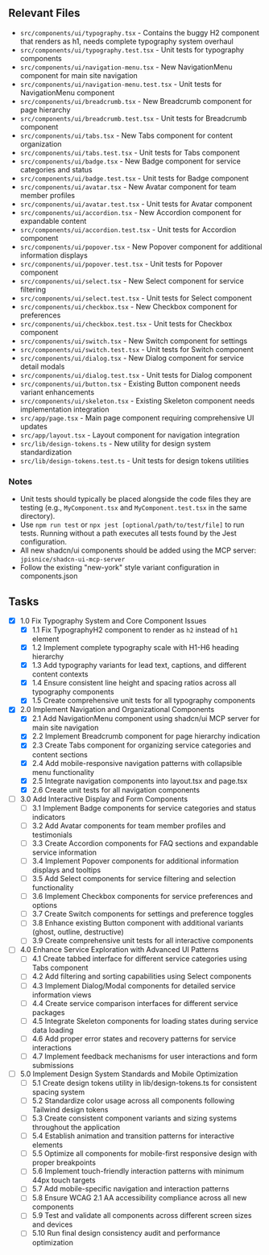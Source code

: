 ## Relevant Files

- `src/components/ui/typography.tsx` - Contains the buggy H2 component that renders as h1, needs complete typography system overhaul
- `src/components/ui/typography.test.tsx` - Unit tests for typography components
- `src/components/ui/navigation-menu.tsx` - New NavigationMenu component for main site navigation
- `src/components/ui/navigation-menu.test.tsx` - Unit tests for NavigationMenu component
- `src/components/ui/breadcrumb.tsx` - New Breadcrumb component for page hierarchy
- `src/components/ui/breadcrumb.test.tsx` - Unit tests for Breadcrumb component
- `src/components/ui/tabs.tsx` - New Tabs component for content organization
- `src/components/ui/tabs.test.tsx` - Unit tests for Tabs component
- `src/components/ui/badge.tsx` - New Badge component for service categories and status
- `src/components/ui/badge.test.tsx` - Unit tests for Badge component
- `src/components/ui/avatar.tsx` - New Avatar component for team member profiles
- `src/components/ui/avatar.test.tsx` - Unit tests for Avatar component
- `src/components/ui/accordion.tsx` - New Accordion component for expandable content
- `src/components/ui/accordion.test.tsx` - Unit tests for Accordion component
- `src/components/ui/popover.tsx` - New Popover component for additional information displays
- `src/components/ui/popover.test.tsx` - Unit tests for Popover component
- `src/components/ui/select.tsx` - New Select component for service filtering
- `src/components/ui/select.test.tsx` - Unit tests for Select component
- `src/components/ui/checkbox.tsx` - New Checkbox component for preferences
- `src/components/ui/checkbox.test.tsx` - Unit tests for Checkbox component
- `src/components/ui/switch.tsx` - New Switch component for settings
- `src/components/ui/switch.test.tsx` - Unit tests for Switch component
- `src/components/ui/dialog.tsx` - New Dialog component for service detail modals
- `src/components/ui/dialog.test.tsx` - Unit tests for Dialog component
- `src/components/ui/button.tsx` - Existing Button component needs variant enhancements
- `src/components/ui/skeleton.tsx` - Existing Skeleton component needs implementation integration
- `src/app/page.tsx` - Main page component requiring comprehensive UI updates
- `src/app/layout.tsx` - Layout component for navigation integration
- `src/lib/design-tokens.ts` - New utility for design system standardization
- `src/lib/design-tokens.test.ts` - Unit tests for design tokens utilities

### Notes

- Unit tests should typically be placed alongside the code files they are testing (e.g., `MyComponent.tsx` and `MyComponent.test.tsx` in the same directory).
- Use `npm run test` or `npx jest [optional/path/to/test/file]` to run tests. Running without a path executes all tests found by the Jest configuration.
- All new shadcn/ui components should be added using the MCP server: `jpisnice/shadcn-ui-mcp-server`
- Follow the existing "new-york" style variant configuration in components.json

## Tasks

- [x] 1.0 Fix Typography System and Core Component Issues
  - [x] 1.1 Fix TypographyH2 component to render as `h2` instead of `h1` element
  - [x] 1.2 Implement complete typography scale with H1-H6 heading hierarchy
  - [x] 1.3 Add typography variants for lead text, captions, and different content contexts
  - [x] 1.4 Ensure consistent line height and spacing ratios across all typography components
  - [x] 1.5 Create comprehensive unit tests for all typography components
- [x] 2.0 Implement Navigation and Organizational Components  
  - [x] 2.1 Add NavigationMenu component using shadcn/ui MCP server for main site navigation
  - [x] 2.2 Implement Breadcrumb component for page hierarchy indication
  - [x] 2.3 Create Tabs component for organizing service categories and content sections
  - [x] 2.4 Add mobile-responsive navigation patterns with collapsible menu functionality
  - [x] 2.5 Integrate navigation components into layout.tsx and page.tsx
  - [x] 2.6 Create unit tests for all navigation components
- [ ] 3.0 Add Interactive Display and Form Components
  - [ ] 3.1 Implement Badge components for service categories and status indicators
  - [ ] 3.2 Add Avatar components for team member profiles and testimonials
  - [ ] 3.3 Create Accordion components for FAQ sections and expandable service information
  - [ ] 3.4 Implement Popover components for additional information displays and tooltips
  - [ ] 3.5 Add Select components for service filtering and selection functionality
  - [ ] 3.6 Implement Checkbox components for service preferences and options
  - [ ] 3.7 Create Switch components for settings and preference toggles
  - [ ] 3.8 Enhance existing Button component with additional variants (ghost, outline, destructive)
  - [ ] 3.9 Create comprehensive unit tests for all interactive components
- [ ] 4.0 Enhance Service Exploration with Advanced UI Patterns
  - [ ] 4.1 Create tabbed interface for different service categories using Tabs component
  - [ ] 4.2 Add filtering and sorting capabilities using Select components
  - [ ] 4.3 Implement Dialog/Modal components for detailed service information views
  - [ ] 4.4 Create service comparison interfaces for different service packages
  - [ ] 4.5 Integrate Skeleton components for loading states during service data loading
  - [ ] 4.6 Add proper error states and recovery patterns for service interactions
  - [ ] 4.7 Implement feedback mechanisms for user interactions and form submissions
- [ ] 5.0 Implement Design System Standards and Mobile Optimization
  - [ ] 5.1 Create design tokens utility in lib/design-tokens.ts for consistent spacing system
  - [ ] 5.2 Standardize color usage across all components following Tailwind design tokens
  - [ ] 5.3 Create consistent component variants and sizing systems throughout the application
  - [ ] 5.4 Establish animation and transition patterns for interactive elements
  - [ ] 5.5 Optimize all components for mobile-first responsive design with proper breakpoints
  - [ ] 5.6 Implement touch-friendly interaction patterns with minimum 44px touch targets
  - [ ] 5.7 Add mobile-specific navigation and interaction patterns
  - [ ] 5.8 Ensure WCAG 2.1 AA accessibility compliance across all new components
  - [ ] 5.9 Test and validate all components across different screen sizes and devices
  - [ ] 5.10 Run final design consistency audit and performance optimization